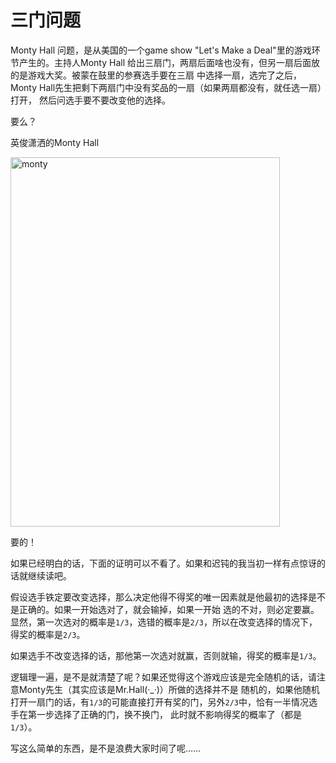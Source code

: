 # 三门问题

Monty Hall 问题，是从美国的一个game show "Let's Make a Deal"里的游戏环节产生的。主持人Monty Hall
给出三扇门，两扇后面啥也没有，但另一扇后面放的是游戏大奖。被蒙在鼓里的参赛选手要在三扇
中选择一扇，选完了之后，Monty Hall先生把剩下两扇门中没有奖品的一扇（如果两扇都没有，就任选一扇）打开，
然后问选手要不要改变他的选择。

要么？

英俊潇洒的Monty Hall

<a href="http://www.flickr.com/photos/twzh_ly01/6292619984/" title="monty by koffeecup, on Flickr"><img src="http://farm7.static.flickr.com/6092/6292619984_00e4d9bfb9_z.jpg" width="431" height="591" alt="monty"></a>

要的！

如果已经明白的话，下面的证明可以不看了。如果和迟钝的我当初一样有点惊讶的话就继续读吧。

假设选手铁定要改变选择，那么决定他得不得奖的唯一因素就是他最初的选择是不是正确的。如果一开始选对了，就会输掉，如果一开始
选的不对，则必定要赢。显然，第一次选对的概率是`1/3`，选错的概率是`2/3`，所以在改变选择的情况下，得奖的概率是`2/3`。

如果选手不改变选择的话，那他第一次选对就赢，否则就输，得奖的概率是`1/3`。

逻辑理一遍，是不是就清楚了呢？如果还觉得这个游戏应该是完全随机的话，请注意Monty先生（其实应该是Mr.Hall(·_·)）所做的选择并不是
随机的，如果他随机打开一扇门的话，有`1/3`的可能直接打开有奖的门，另外`2/3`中，恰有一半情况选手在第一步选择了正确的门，换不换门，
此时就不影响得奖的概率了（都是`1/3`）。

写这么简单的东西，是不是浪费大家时间了呢……


